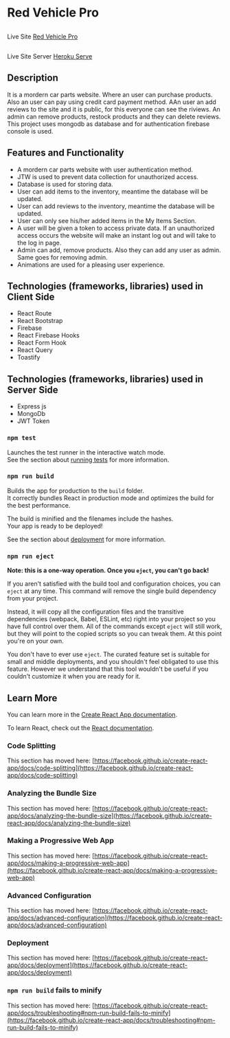 # Red Vehicle Pro

##
Live Site [Red Vehicle Pro](https://assignment12-cc4fe.web.app/)
##
Live Site Server [Heroku Serve](https://vast-tor-89247.herokuapp.com/)

## Description

It is a mordern car parts website. Where an user can purchase products. Also an user can pay using credit card payment method. AAn user an add reviews to the site and it is public, for this everyone can see the riviews. An admin can remove products, restock products and they can delete reviews. This project uses mongodb as database and for authentication firebase console is used.

## Features and Functionality

- A mordern car parts website with user authentication method.
- JTW is used to prevent data collection for unauthorized access.
- Database is used for storing data.
- User can add items to the inventory, meantime the database will be updated.
- User can add reviews to the inventory, meantime the database will be updated.
- User can only see his/her added items in the My Items Section.
- A user will be given a token to access private data. If an unauthorized access occurs the website will make an instant log out and will take to the log in page.
- Admin can add, remove products. Also they can add any user as admin. Same goes for removing admin.
- Animations are used for a pleasing user experience.

## Technologies (frameworks, libraries) used in Client Side

- React Route
- React Bootstrap
- Firebase
- React Firebase Hooks
- React Form Hook
- React Query
- Toastify

## Technologies (frameworks, libraries) used in Server Side

- Express js
- MongoDb
- JWT Token

### `npm test`

Launches the test runner in the interactive watch mode.\
See the section about [running tests](https://facebook.github.io/create-react-app/docs/running-tests) for more information.

### `npm run build`

Builds the app for production to the `build` folder.\
It correctly bundles React in production mode and optimizes the build for the best performance.

The build is minified and the filenames include the hashes.\
Your app is ready to be deployed!

See the section about [deployment](https://facebook.github.io/create-react-app/docs/deployment) for more information.

### `npm run eject`

**Note: this is a one-way operation. Once you `eject`, you can't go back!**

If you aren't satisfied with the build tool and configuration choices, you can `eject` at any time. This command will remove the single build dependency from your project.

Instead, it will copy all the configuration files and the transitive dependencies (webpack, Babel, ESLint, etc) right into your project so you have full control over them. All of the commands except `eject` will still work, but they will point to the copied scripts so you can tweak them. At this point you're on your own.

You don't have to ever use `eject`. The curated feature set is suitable for small and middle deployments, and you shouldn't feel obligated to use this feature. However we understand that this tool wouldn't be useful if you couldn't customize it when you are ready for it.

## Learn More

You can learn more in the [Create React App documentation](https://facebook.github.io/create-react-app/docs/getting-started).

To learn React, check out the [React documentation](https://reactjs.org/).

### Code Splitting

This section has moved here: [https://facebook.github.io/create-react-app/docs/code-splitting](https://facebook.github.io/create-react-app/docs/code-splitting)

### Analyzing the Bundle Size

This section has moved here: [https://facebook.github.io/create-react-app/docs/analyzing-the-bundle-size](https://facebook.github.io/create-react-app/docs/analyzing-the-bundle-size)

### Making a Progressive Web App

This section has moved here: [https://facebook.github.io/create-react-app/docs/making-a-progressive-web-app](https://facebook.github.io/create-react-app/docs/making-a-progressive-web-app)

### Advanced Configuration

This section has moved here: [https://facebook.github.io/create-react-app/docs/advanced-configuration](https://facebook.github.io/create-react-app/docs/advanced-configuration)

### Deployment

This section has moved here: [https://facebook.github.io/create-react-app/docs/deployment](https://facebook.github.io/create-react-app/docs/deployment)

### `npm run build` fails to minify

This section has moved here: [https://facebook.github.io/create-react-app/docs/troubleshooting#npm-run-build-fails-to-minify](https://facebook.github.io/create-react-app/docs/troubleshooting#npm-run-build-fails-to-minify)
